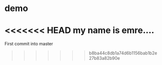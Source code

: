 # demo

<<<<<<< HEAD
my name is emre....
=======
First commit into master
>>>>>>> b8ba44c8db1a74d6b1156bab1b2e27b83a82b90e
